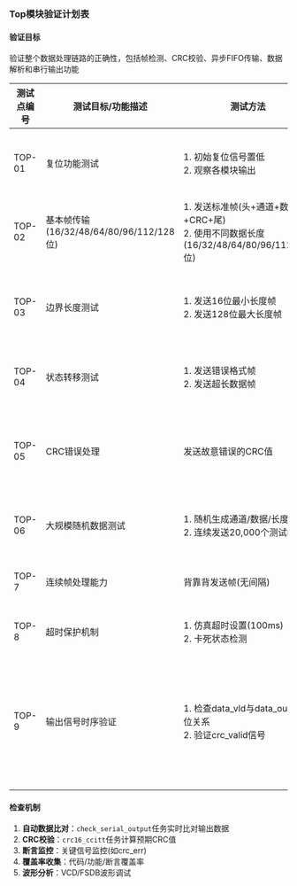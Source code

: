 ### Top模块验证计划表

#### 验证目标
验证整个数据处理链路的正确性，包括帧检测、CRC校验、异步FIFO传输、数据解析和串行输出功能

| 测试点编号 | 测试目标/功能描述                     | 测试方法                                                                 | 预期结果                                                                 | 测试平台实现任务       |
|------------|---------------------------------------|--------------------------------------------------------------------------|--------------------------------------------------------------------------|------------------------|
| TOP-01     | 复位功能测试                          | 1. 初始复位信号置低<br>2. 观察各模块输出                                  | 所有寄存器清零，输出信号置0，状态机复位                                  | 主initial块           |
| TOP-02     | 基本帧传输(16/32/48/64/80/96/112/128位)                | 1. 发送标准帧(头+通道+数据+CRC+尾)<br>2. 使用不同数据长度(16/32/48/64/80/96/112/128位)     | 输出端得到正确串行数据(Gray码)                                           | test_single_frame     |
| TOP-03     | 边界长度测试                          | 1. 发送16位最小长度帧<br>2. 发送128位最大长度帧                          | 1. 仅输出16位有效数据<br>2. 完整输出128位数据                            | test_single_frame     |
| TOP-04     | 状态转移测试                        | 1. 发送错误格式帧<br>2. 发送超长数据帧                           | 在DATA状态转移回IDEL状态                                         | send_oversize_frame       |
| TOP-05     | CRC错误处理                           | 发送故意错误的CRC值<br>                              | 1. crc_err置位<br>2. 数据不写入FIFO，无输出                              | send_frame(错误CRC)   |
| TOP-06     | 大规模随机数据测试                    | 1. 随机生成通道/数据/长度<br>2. 连续发送20,000个测试帧                   | 所有帧通过校验，输出数据正确                                             | test_single_frame（rand数据）       |
| TOP-7     | 连续帧处理能力                        | 背靠背发送帧(无间隔)                         | 所有帧正确处理，无数据覆盖                                               | fork/join测试结构     |
| TOP-8     | 超时保护机制                          | 1. 仿真超时设置(100ms)<br>2. 卡死状态检测                                | 超时自动终止仿真并报错                                                   | 超时检测always块     |
| TOP-9     | 输出信号时序验证                      | 1. 检查data_vld与data_out的相位关系<br>2. 验证crc_valid信号              | 1. data_vld超前data_out至少1个周期<br>2. crc_valid与data_vld同步         | check_serial_output   |

#### 检查机制
1. **自动数据比对**：`check_serial_output`任务实时比对输出数据
2. **CRC校验**：`crc16_ccitt`任务计算预期CRC值
3. **断言监控**：关键信号监控(如crc_err)
4. **覆盖率收集**：代码/功能/断言覆盖率
5. **波形分析**：VCD/FSDB波形调试

